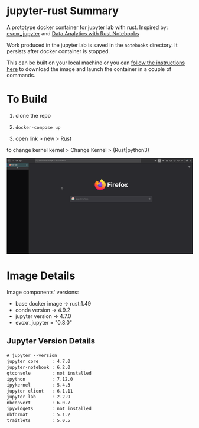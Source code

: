 # jupyter-rust Summary
A prototype docker container for jupyter lab with rust. Inspired by: [evcxr_jupyter](https://github.com/google/evcxr/blob/master/evcxr_jupyter/README.md) and [Data Analytics with Rust Notebooks](https://datacrayon.com/)

Work produced in the jupyter lab is saved in the `notebooks` directory. It persists after docker container is stopped.

This can be built on your local machine or you can [follow the instructions here](https://hub.docker.com/repository/docker/zie0/jupyter-rust) to download the image and launch the container in a couple of commands.

# To Build

1. clone the repo

2. `docker-compose up`

3. open link > new > Rust

to change kernel
kernel > Change Kernel > (Rust|python3)

![](.jupyter-rust_helloWorld.gif)

# Image Details

Image components' versions:
* base docker image -> rust:1.49
* conda version -> 4.9.2 
* jupyter version -> 4.7.0
* evcxr_jupyter = "0.8.0"

## Jupyter Version Details
```
# jupyter --version
jupyter core     : 4.7.0
jupyter-notebook : 6.2.0
qtconsole        : not installed
ipython          : 7.12.0
ipykernel        : 5.4.3
jupyter client   : 6.1.11
jupyter lab      : 2.2.9
nbconvert        : 6.0.7
ipywidgets       : not installed
nbformat         : 5.1.2
traitlets        : 5.0.5
```
